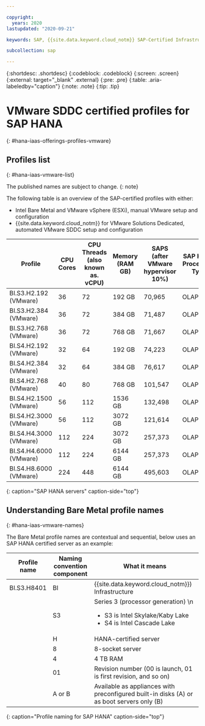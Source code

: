 ```yaml
---

copyright:
  years: 2020
lastupdated: "2020-09-21"

keywords: SAP, {{site.data.keyword.cloud_notm}} SAP-Certified Infrastructure, {{site.data.keyword.ibm_cloud_sap}}, SAP Workloads

subcollection: sap

---
```


{:shortdesc: .shortdesc}
{:codeblock: .codeblock}
{:screen: .screen}
{:external: target="_blank" .external}
{:pre: .pre}
{:table: .aria-labeledby="caption"}
{:note: .note}
{:tip: .tip}

# VMware SDDC certified profiles for SAP HANA
{: #hana-iaas-offerings-profiles-vmware}

## Profiles list
{: #hana-iaas-vmware-list}

The published names are subject to change.
{: note}

The following table is an overview of the SAP-certified profiles with either:
- Intel Bare Metal and VMware vSphere (ESXi), manual VMware setup and configuration
- {{site.data.keyword.cloud_notm}} for VMware Solutions Dedicated, automated VMware SDDC setup and configuration


| **Profile** | **CPU Cores** | **CPU Threads (also known as. vCPU)** | **Memory (RAM GB)** | **SAPS  (after VMware hypervisor 10%)** | **SAP HANA Processing Type** |
| --- | --- | --- | --- | --- | --- |
| BI.S3.H2.192 (VMware) | 36 | 72 | 192 GB | 70,965 | OLAP/OLTP |
| BI.S3.H2.384 (VMware) | 36 | 72 | 384 GB | 71,487 | OLAP/OLTP |
| BI.S3.H2.768 (VMware) | 36 | 72 | 768 GB | 71,667 | OLAP/OLTP |
| BI.S4.H2.192 (VMware) | 32 | 64 | 192 GB | 74,223 | OLAP/OLTP |
| BI.S4.H2.384 (VMware) | 32 | 64 | 384 GB | 76,617 | OLAP/OLTP |
| BI.S4.H2.768 (VMware) | 40 | 80 | 768 GB | 101,547 | OLAP/OLTP |
| BI.S4.H2.1500 (VMware) | 56 | 112 | 1536 GB | 132,498 | OLAP/OLTP |
| BI.S4.H2.3000 (VMware) | 56 | 112 | 3072 GB | 121,614 | OLAP/OLTP |
| BI.S4.H4.3000 (VMware) | 112 | 224 | 3072 GB | 257,373 | OLAP/OLTP |
| BI.S4.H4.6000 (VMware) | 112 | 224 | 6144 GB | 257,373 | OLAP/OLTP |
| BI.S4.H8.6000 (VMware) | 224 | 448 | 6144 GB | 495,603 | OLAP/OLTP |
{: caption="SAP HANA servers" caption-side="top"}


## Understanding Bare Metal profile names
{: #hana-iaas-vmware-names}

The Bare Metal profile names are contextual and sequential, below uses an SAP HANA certified server as an example:

| Profile name | Naming convention component | What it means |
| --- | --- | --- |
| BI.S3.H8401 | BI | {{site.data.keyword.cloud_notm}}) Infrastructure |
| | S3 | Series 3 (processor generation)  \n <ul><li>S3 is Intel Skylake/Kaby Lake</li><li>S4 is Intel Cascade Lake</li></ul> |
| | H | HANA-certified server |
| | 8 | 8-socket server |
| | 4 | 4 TB RAM |
| | 01 | Revision number (00 is launch, 01 is first revision, and so on) |
| | A or B | Available as appliances with preconfigured built-in disks (A) or as boot servers only (B) |
{: caption="Profile naming for SAP HANA" caption-side="top"}
